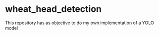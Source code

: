 # wheat_head_detection
This repository has as objective to do my own implementation of a YOLO model
